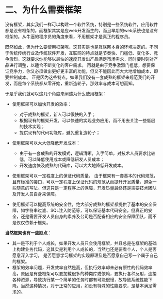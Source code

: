 # 二、为什么需要框架
没有框架，其实我们一样可以构建一个软件系统，特别是一些系统软件，应用软件都是没有框架的，而框架其实是应web开发而生的，而且早期的web系统也是没有框架的。从牛逼的程序员的角度来看，不用框架才是真正的程序员。

既然如此，但为什么要使用框架呢，这其实是也是互联网本身的环境决定的。不同于传统传统行业及传统软件开发，互联网的特点就是节奏快、门槛低、变化多、竞争激烈。这就要求你能够以最快的速度开发出产品满足市场需求，同时要时刻对产品进行调整，以适合不断变化的客户需求。 再就是由于竞争激烈门槛低，想要保证竞争力，你又必须做出更好更丰富的功能，但又不能因此而大大地增加成本，即要控制成本。 正是因为这些特点，如果我们没有一套成熟的框架来规范我们的开发，而是每个系统都从零开始，重新造轮子，那效率与成本可想而知。

于是乎我们就可以这几个角度来阐述为什么使用框架：

* 使用框架可以加快开发的效率：
  * 对于成熟的框架，新人可以很快的入手；
  * 根据现有的框架开发，可以快速的实现业务应用，而不用去关注一些低层的技术实现；
  * 提供现有的代码功能库，避免重复造轮子；
* 使用框架可以大大低降低开发成本：
  * 由于有一套成熟的开发模式，逻辑清晰，入手简单，对技术人员要求比较低，可以降低使用成本或降低研发人员成本；
  * 开发速度快及成熟的代码库，可以大大地降低开发成本。

* 使用框架可以一定程度上的保证代码质量， 由于框架有一套基本的代码规范，且有标准的接口，可以一定程度上保证代码的规范从而提升开发质量，避免一些随意的写法。但这只是一定程序上的保障，开发质量最终还是需要技术团队及开发人员自身来保障。

* 使用框架可以提高系统的安全性，绝大部分成熟的框架都提供了基本的安全保障，如字符串过滤、SQL注入防范等，可以保证基本代码安全。但真正的安全，还是需要开发人员自身的素养及公司是否配备相应的安全保障团队，而不是仅仅依赖于框架。

  
**当然框架也有一些缺点**：

* 其一是不利于个人成长，如果开发人员只会使用框架，并且总是在框架的基础上构建业务代码，这其实是利用个人成长的，当然也还是要看个人，个人是否愿意深入学习， 是否愿意学习框架的实现原理及是否愿意自己写一个属于自己的框架。
* 框架的效率问题，开发效率自然是高，但执行效率却未必有原性的代码效率高，原因是有些框架可以要加载很多的种类库或依赖，要执行各种反射，连接各种资源，导致执行某一个简单的任务时都有可能很慢，故导致系统性能下降。当然这种情况，对于正常的应用，如没有特殊的性能要求，是基本满足需求的。

 
  
  
